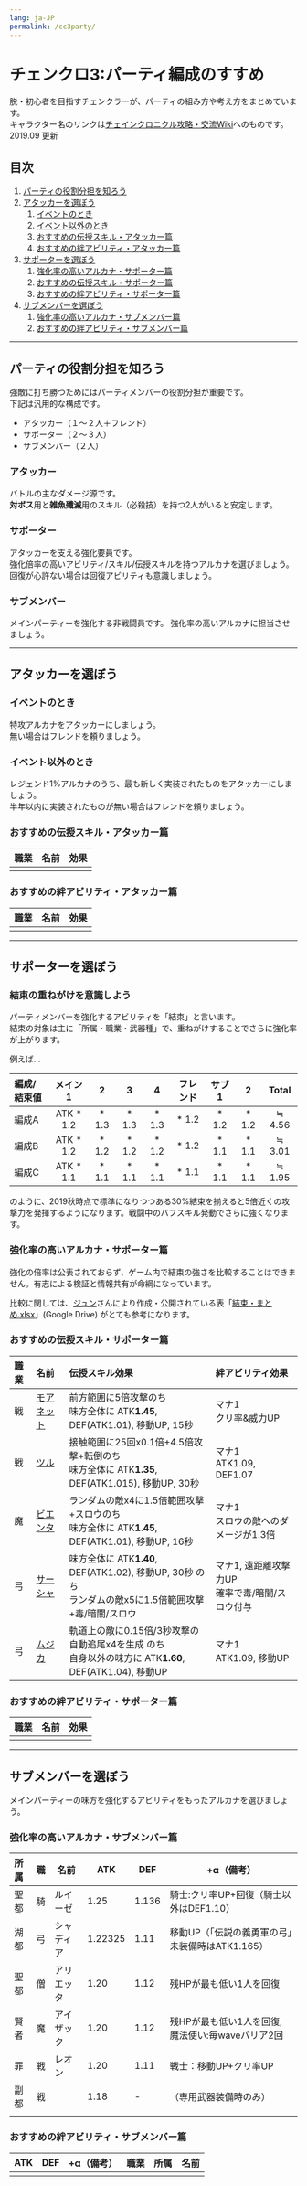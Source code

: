 ```yaml
---
lang: ja-JP
permalink: /cc3party/
---
```


# チェンクロ3:パーティ編成のすすめ

脱・初心者を目指すチェンクラーが、パーティの組み方や考え方をまとめています。  
キャラクター名のリンクは[チェインクロニクル攻略・交流Wiki](https://xn--eckfza0gxcvmna6c.gamerch.com/)へのものです。  
2019.09 更新

## 目次

1. [パーティの役割分担を知ろう](#パーティの役割分担を知ろう)
1. [アタッカーを選ぼう](#アタッカーを選ぼう)
    1. [イベントのとき](#イベントのとき)
    1. [イベント以外のとき](#イベント以外のとき)
    1. [おすすめの伝授スキル・アタッカー篇](#おすすめの伝授スキルアタッカー篇)
    1. [おすすめの絆アビリティ・アタッカー篇](#おすすめの絆アビリティアタッカー篇)
1. [サポーターを選ぼう](#サポーターを選ぼう)
    1. [強化率の高いアルカナ・サポーター篇](#強化率の高いアルカナサポーター篇)
    1. [おすすめの伝授スキル・サポーター篇](#おすすめの伝授スキルサポーター篇)
    1. [おすすめの絆アビリティ・サポーター篇](#おすすめの絆アビリティサポーター篇)
1. [サブメンバーを選ぼう](#サブメンバーを選ぼう)
    1. [強化率の高いアルカナ・サブメンバー篇](#強化率の高いアルカナサブメンバー篇)
    1. [おすすめの絆アビリティ・サブメンバー篇](#おすすめの絆アビリティサブメンバー篇)

---

## パーティの役割分担を知ろう

強敵に打ち勝つためにはパーティメンバーの役割分担が重要です。  
下記は汎用的な構成です。

- アタッカー（１～２人＋フレンド）
- サポーター（２～３人）
- サブメンバー（２人）

### アタッカー

バトルの主なダメージ源です。  
**対ボス**用と**雑魚殲滅**用のスキル（必殺技）を持つ2人がいると安定します。

### サポーター

アタッカーを支える強化要員です。  
強化倍率の高いアビリティ/スキル/伝授スキルを持つアルカナを選びましょう。  
回復が心許ない場合は回復アビリティも意識しましょう。

### サブメンバー

メインパーティーを強化する非戦闘員です。
強化率の高いアルカナに担当させましょう。

---

## アタッカーを選ぼう

### イベントのとき

特攻アルカナをアタッカーにしましょう。  
無い場合はフレンドを頼りましょう。

### イベント以外のとき

レジェンド1%アルカナのうち、最も新しく実装されたものをアタッカーにしましょう。  
半年以内に実装されたものが無い場合はフレンドを頼りましょう。

### おすすめの伝授スキル・アタッカー篇

職業|名前|効果
:--|:--|:--
||

### おすすめの絆アビリティ・アタッカー篇

職業|名前|効果
:--|:--|:--
||

---

## サポーターを選ぼう

### 結束の重ねがけを意識しよう

パーティメンバーを強化するアビリティを「結束」と言います。  
結束の対象は主に「所属・職業・武器種」で、重ねがけすることでさらに強化率が上がります。

例えば…

編成/結束値|メイン 1|2|3|4|フレンド|サブ 1|2|Total
:--|:-:|:-:|:-:|:-:|:-:|:-:|:-:|:-:
編成A|ATK \* 1.2|\* 1.3|\* 1.3|\* 1.3|\* 1.2|\* 1.2|\* 1.2|≒ 4.56
編成B|ATK \* 1.2|\* 1.2|\* 1.2|\* 1.2|\* 1.2|\* 1.1|\* 1.1|≒ 3.01
編成C|ATK \* 1.1|\* 1.1|\* 1.1|\* 1.1|\* 1.1|\* 1.1|\* 1.1|≒ 1.95

のように、2019秋時点で標準になりつつある30%結束を揃えると5倍近くの攻撃力を発揮するようになります。戦闘中のバフスキル発動でさらに強くなります。

### 強化率の高いアルカナ・サポーター篇

強化の倍率は公表されておらず、ゲーム内で結束の強さを比較することはできません。有志による検証と情報共有が命綱になっています。

比較に関しては、[ジュン](https://mobile.twitter.com/jun_phanon/status/1176124888655880193)さんにより作成・公開されている表「[結束・まとめ.xlsx](https://drive.google.com/file/d/1NhQTyw-4HgL2tAxrkY-dF7JX_aCcP-Gb/view)」(Google Drive) がとても参考になります。




### おすすめの伝授スキル・サポーター篇

職業|名前|伝授スキル効果|絆アビリティ効果
:--|:--|:--|:--
戦|[モアネット](https://xn--eckfza0gxcvmna6c.gamerch.com/%E7%B5%B6%E5%AF%BE%E4%B8%8D%E6%B2%88%E7%B5%A6%E4%BB%95%E3%83%A2%E3%82%A2%E3%83%8D%E3%83%83%E3%83%88)|前方範囲に5倍攻撃のち<br>味方全体に ATK**1.45**, DEF(ATK1.01), 移動UP, 15秒|マナ1<br>クリ率&威力UP
戦|[ツル](https://xn--eckfza0gxcvmna6c.gamerch.com/%E5%A4%A7%E8%BA%8D%E9%80%B2%E3%81%AE%E7%AC%AC%E4%B9%9D%E9%A0%98%E4%B8%BB%E3%83%84%E3%83%AB)|接触範囲に25回x0.1倍+4.5倍攻撃+転倒のち<br>味方全体に ATK**1.35**, DEF(ATK1.015), 移動UP, 30秒|マナ1<br>ATK1.09, DEF1.07
魔|[ビエンタ](https://xn--eckfza0gxcvmna6c.gamerch.com/%E5%8D%83%E6%B2%B3%E3%81%AE%E5%85%88%E5%B0%8E%E8%80%85%E3%83%93%E3%82%A8%E3%83%B3%E3%82%BF)|ランダムの敵x4に1.5倍範囲攻撃+スロウのち<br>味方全体に ATK**1.45**, DEF(ATK1.01), 移動UP, 16秒|マナ1<br>スロウの敵へのダメージが1.3倍
弓|[サーシャ](https://xn--eckfza0gxcvmna6c.gamerch.com/%E3%82%AA%E3%82%A2%E3%82%B7%E3%82%B9%E3%81%AE%E6%98%9F%E3%82%B5%E3%83%BC%E3%82%B7%E3%83%A3)|味方全体に ATK**1.40**, DEF(ATK1.02), 移動UP, 30秒 のち<br>ランダムの敵x5に1.5倍範囲攻撃+毒/暗闇/スロウ|マナ1, 遠距離攻撃力UP<br>確率で毒/暗闇/スロウ付与
弓|[ムジカ](https://xn--eckfza0gxcvmna6c.gamerch.com/%E6%AD%8C%E8%81%96%E3%83%A0%E3%82%B8%E3%82%AB)|軌道上の敵に0.15倍/3秒攻撃の自動追尾x4を生成 のち<br>自身以外の味方に ATK**1.60**, DEF(ATK1.04), 移動UP|マナ1<br>ATK1.09, 移動UP

### おすすめの絆アビリティ・サポーター篇

職業|名前|効果
:--|:--|:--
||

---

## サブメンバーを選ぼう

メインパーティーの味方を強化するアビリティをもったアルカナを選びましょう。

### 強化率の高いアルカナ・サブメンバー篇

所属|職|名前|ATK|DEF|+α（備考）
:--|:--|---|---|---|---
聖都|騎|ルイーゼ|1.25|1.136|騎士:クリ率UP+回復（騎士以外はDEF1.10）
湖都|弓|シャディア|1.22325|1.11|移動UP（「伝説の義勇軍の弓」未装備時はATK1.165）
聖都|僧|アリエッタ|1.20|1.12|残HPが最も低い1人を回復
賢者|魔|アイザック|1.20|1.12|残HPが最も低い1人を回復, 魔法使い:毎waveバリア2回
罪|戦|レオン|1.20|1.11|戦士：移動UP+クリ率UP
副都|戦||1.18|-|（専用武器装備時のみ）
|||||

### おすすめの絆アビリティ・サブメンバー篇

ATK|DEF|+α（備考）|職業|所属|名前
---|---|---|:-:|:-:|---
|||||
